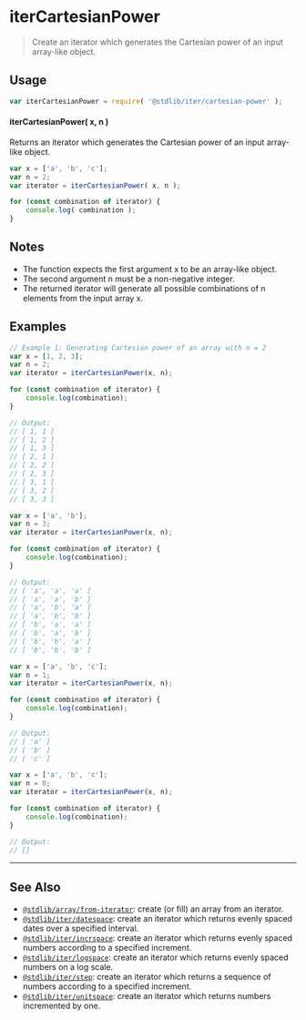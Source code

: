 <!--

@license Apache-2.0

Copyright (c) 2024 The Stdlib Authors.

Licensed under the Apache License, Version 2.0 (the "License");
you may not use this file except in compliance with the License.
You may obtain a copy of the License at

   http://www.apache.org/licenses/LICENSE-2.0

Unless required by applicable law or agreed to in writing, software
distributed under the License is distributed on an "AS IS" BASIS,
WITHOUT WARRANTIES OR CONDITIONS OF ANY KIND, either express or implied.
See the License for the specific language governing permissions and
limitations under the License.

-->

# iterCartesianPower

> Create an iterator which generates the Cartesian power of an input array-like object.

<!-- Section to include introductory text. Make sure to keep an empty line after the intro `section` element and another before the `/section` close. -->

<section class="intro">

</section>

<!-- /.intro -->

<!-- Package usage documentation. -->

<section class="usage">

## Usage

```javascript
var iterCartesianPower = require( '@stdlib/iter/cartesian-power' );
```

#### iterCartesianPower( x, n )

Returns an iterator which generates the Cartesian power of an input array-like object.

```javascript
var x = ['a', 'b', 'c'];
var n = 2;
var iterator = iterCartesianPower( x, n );

for (const combination of iterator) {
    console.log( combination );
}

```

</section>

<!-- /.usage -->

<!-- Package usage notes. Make sure to keep an empty line after the `section` element and another before the `/section` close. -->

<section class="notes">

## Notes

- The function expects the first argument x to be an array-like object.
- The second argument n must be a non-negative integer.
- The returned iterator will generate all possible combinations of n elements from the input array x.
    
</section>

<!-- /.notes -->

<!-- Package usage examples. -->

<section class="examples">

## Examples


<!-- eslint no-undef: "error" -->

```javascript
// Example 1: Generating Cartesian power of an array with n = 2
var x = [1, 2, 3];
var n = 2;
var iterator = iterCartesianPower(x, n);

for (const combination of iterator) {
    console.log(combination);
}

// Output:
// [ 1, 1 ]
// [ 1, 2 ]
// [ 1, 3 ]
// [ 2, 1 ]
// [ 2, 2 ]
// [ 2, 3 ]
// [ 3, 1 ]
// [ 3, 2 ]
// [ 3, 3 ]

```

```javascript
var x = ['a', 'b'];
var n = 3;
var iterator = iterCartesianPower(x, n);

for (const combination of iterator) {
    console.log(combination);
}

// Output:
// [ 'a', 'a', 'a' ]
// [ 'a', 'a', 'b' ]
// [ 'a', 'b', 'a' ]
// [ 'a', 'b', 'b' ]
// [ 'b', 'a', 'a' ]
// [ 'b', 'a', 'b' ]
// [ 'b', 'b', 'a' ]
// [ 'b', 'b', 'b' ]

```

```javascript
var x = ['a', 'b', 'c'];
var n = 1;
var iterator = iterCartesianPower(x, n);

for (const combination of iterator) {
    console.log(combination);
}

// Output:
// [ 'a' ]
// [ 'b' ]
// [ 'c' ]
```

```javascript
var x = ['a', 'b', 'c'];
var n = 0;
var iterator = iterCartesianPower(x, n);

for (const combination of iterator) {
    console.log(combination);
}

// Output:
// []
```

</section>

<!-- /.examples -->

<!-- Section to include cited references. If references are included, add a horizontal rule *before* the section. Make sure to keep an empty line after the `section` element and another before the `/section` close. -->

<section class="references">

</section>

<!-- /.references -->

<!-- Section for related `stdlib` packages. Do not manually edit this section, as it is automatically populated. -->

<section class="related">

* * *

## See Also

-   <span class="package-name">[`@stdlib/array/from-iterator`][@stdlib/array/from-iterator]</span><span class="delimiter">: </span><span class="description">create (or fill) an array from an iterator.</span>
-   <span class="package-name">[`@stdlib/iter/datespace`][@stdlib/iter/datespace]</span><span class="delimiter">: </span><span class="description">create an iterator which returns evenly spaced dates over a specified interval.</span>
-   <span class="package-name">[`@stdlib/iter/incrspace`][@stdlib/iter/incrspace]</span><span class="delimiter">: </span><span class="description">create an iterator which returns evenly spaced numbers according to a specified increment.</span>
-   <span class="package-name">[`@stdlib/iter/logspace`][@stdlib/iter/logspace]</span><span class="delimiter">: </span><span class="description">create an iterator which returns evenly spaced numbers on a log scale.</span>
-   <span class="package-name">[`@stdlib/iter/step`][@stdlib/iter/step]</span><span class="delimiter">: </span><span class="description">create an iterator which returns a sequence of numbers according to a specified increment.</span>
-   <span class="package-name">[`@stdlib/iter/unitspace`][@stdlib/iter/unitspace]</span><span class="delimiter">: </span><span class="description">create an iterator which returns numbers incremented by one.</span>

</section>

<!-- /.related -->

<!-- Section for all links. Make sure to keep an empty line after the `section` element and another before the `/section` close. -->

<section class="links">

[@stdlib/math/base/special/roundn]: https://www.npmjs.com/package/@stdlib/math-base-special-roundn

<!-- <related-links> -->

[@stdlib/array/from-iterator]: https://www.npmjs.com/package/@stdlib/array-from-iterator

[@stdlib/iter/datespace]: https://github.com/stdlib-js/iter/tree/main/datespace

[@stdlib/iter/incrspace]: https://github.com/stdlib-js/iter/tree/main/incrspace

[@stdlib/iter/logspace]: https://github.com/stdlib-js/iter/tree/main/logspace

[@stdlib/iter/step]: https://github.com/stdlib-js/iter/tree/main/step

[@stdlib/iter/unitspace]: https://github.com/stdlib-js/iter/tree/main/unitspace

<!-- </related-links> -->

</section>

<!-- /.links -->
